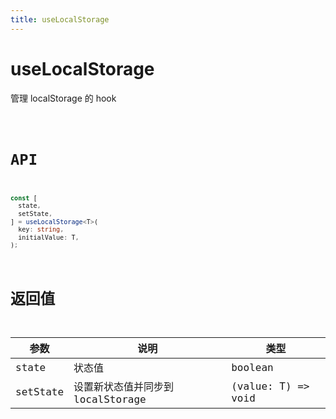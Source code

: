 ```yaml
---
title: useLocalStorage
---
```


# useLocalStorage

管理 localStorage 的 hook

<code src="./index.tsx">

# API

```typescript
const [
  state,
  setState,
] = useLocalStorage<T>(
  key: string,
  initialValue: T,
);
```

# 返回值

| 参数     | 说明                              | 类型               |
| -------- | --------------------------------- | ------------------ |
| state    | 状态值                            | boolean            |
| setState | 设置新状态值并同步到 localStorage | (value: T) => void |
